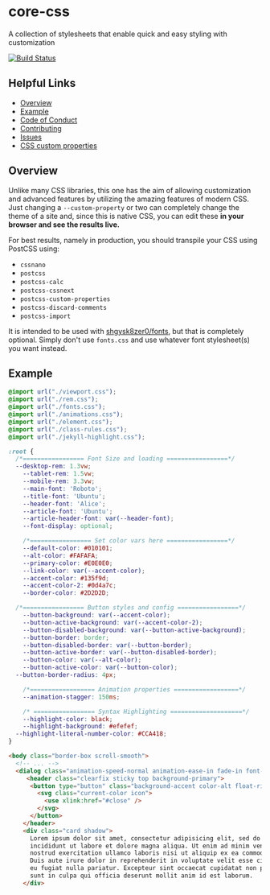 # core-css
A collection of stylesheets that enable quick and easy styling with customization

[![Build Status](https://travis-ci.org/shgysk8zer0/core-css.svg?branch=master)](https://travis-ci.org/shgysk8zer0/core-css)

## Helpful Links
- [Overview](#overview)
- [Example](#example)
- [Code of Conduct](docs/CODE_OF_CONDUCT.md)
- [Contributing](docs/CONTRIBUTING.md)
- [Issues](https://github.com/shgysk8zer0/core-css/issues)
- [CSS custom properties](https://developer.mozilla.org/en-US/docs/Web/CSS/Using_CSS_variables)

## Overview
Unlike many CSS libraries, this one has the aim of allowing customization and
advanced features by utilizing the amazing features of modern CSS. Just changing
a `--custom-property` or two can completely change the theme of a site and, since
this is native CSS, you can edit these **in your browser and see the results live.**

For best results, namely in production, you should transpile your CSS using PostCSS
using:
- `cssnano`
- `postcss`
- `postcss-calc`
- `postcss-cssnext`
- `postcss-custom-properties`
- `postcss-discard-comments`
- `postcss-import`

It is intended to be used with  [shgysk8zer0/fonts](https://github.com/shgysk8zer0/fonts),
but that is completely optional. Simply don't use `fonts.css` and use whatever
font stylesheet(s) you want instead.

## Example
```css
@import url("./viewport.css");
@import url("./rem.css");
@import url("./fonts.css");
@import url("./animations.css");
@import url("./element.css");
@import url("./class-rules.css");
@import url("./jekyll-highlight.css");

:root {
  /*================= Font Size and loading =================*/
  --desktop-rem: 1.3vw;
	--tablet-rem: 1.5vw;
	--mobile-rem: 3.3vw;
	--main-font: 'Roboto';
	--title-font: 'Ubuntu';
	--header-font: 'Alice';
	--article-font: 'Ubuntu';
	--article-header-font: var(--header-font);
	--font-display: optional;

	/*================= Set color vars here =================*/
	--default-color: #010101;
	--alt-color: #FAFAFA;
	--primary-color: #E0E0E0;
	--link-color: var(--accent-color);
	--accent-color: #135f9d;
	--accent-color-2: #0d4a7c;
	--border-color: #2D2D2D;

  /*================= Button styles and config =================*/
	--button-background: var(--accent-color);
	--button-active-background: var(--accent-color-2);
	--button-disabled-background: var(--button-active-background);
	--button-border: border;
	--button-disabled-border: var(--button-border);
	--button-active-border: var(--button-disabled-border);
	--button-color: var(--alt-color);
	--button-active-color: var(--button-color);
  --button-border-radius: 4px;

	/*================== Animation properties ==================*/
	--animation-stagger: 150ms;

	/* ================= Syntax Highlighting ====================*/
	--highlight-color: black;
	--highlight-background: #efefef;
  --highlight-literal-number-color: #CCA418;
}
```

```html
<body class="border-box scroll-smooth">
  <!-- ... -->
  <dialog class="animation-speed-normal animation-ease-in fade-in font-main">
     <header class="clearfix sticky top background-primary">
      <button type="button" class="background-accent color-alt float-right">
        <svg class="current-color icon">
          <use xlink:href="#close" />
        </svg>
      </button>
    </header>
    <div class="card shadow">
      Lorem ipsum dolor sit amet, consectetur adipisicing elit, sed do eiusmod tempor
      incididunt ut labore et dolore magna aliqua. Ut enim ad minim veniam, quis
      nostrud exercitation ullamco laboris nisi ut aliquip ex ea commodo consequat.
      Duis aute irure dolor in reprehenderit in voluptate velit esse cillum dolore
      eu fugiat nulla pariatur. Excepteur sint occaecat cupidatat non proident,
      sunt in culpa qui officia deserunt mollit anim id est laborum.
    </div>
```
